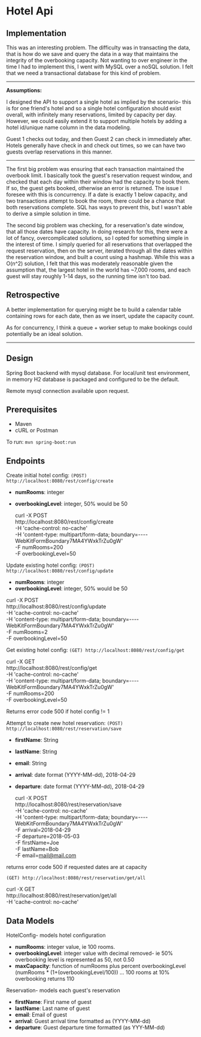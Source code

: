 # Hotel Api

## Implementation

This was an interesting problem.  The difficulty was in transacting the data, that is how do we save and query the data in a way that maintains the integrity of the overbooking capacity.  Not wanting to over engineer in the time I had to implement this, I went with MySQL over a noSQL solution.  I felt that we need a transactional database for this kind of problem.
___
**Assumptions:**

I designed the API to support a single hotel as implied by the scenario- this is for one friend's hotel and so a single hotel configuration should exist overall, with infinitely many reservations, limited by capacity per day.  However, we could easily extend it to support multiple hotels by adding a hotel id/unique name column in the data modeling.

Guest 1 checks out today, and then Guest 2 can check in immediately after. Hotels generally have check in and check out times, so we can have two guests overlap reservations in this manner.

____

The first big problem was ensuring that each transaction maintained the overbook limit.  I basically took the guest's reservation request window, and checked that each day within their window had the capacity to book them. If so, the guest gets booked, otherwise an error is returned. The issue I foresee with this is concurrency.  If a date is exactly 1 below capacity, and two transactions attempt to book the room, there could be a chance that both reservations complete.  SQL has ways to prevent this, but I wasn't able to derive a simple solution in time.

The second big problem was checking, for a reservation's date window, that all those dates have capacity.  In doing research for this, there were a lot of fancy, overcomplicated solutions, so I opted for something simple in the interest of time.  I simply queried for all reservations that overlapped the request reservation, then on the server, iterated through all the dates within the reservation window, and built a count using a hashmap.  While this was a O(n^2) solution, I felt that this was moderately reasonable given the assumption that, the largest hotel in the world has ~7,000 rooms, and each guest will stay roughly 1-14 days, so the running time isn't too bad.


## Retrospective

A better implementation for querying might be to build a calendar table containing rows for each date, then as we insert, update the capacity count.

As for concurrency, I think a queue + worker setup to make bookings could potentially be an ideal solution.

---

## Design

Spring Boot backend with mysql database. For local/unit test environment, in memory H2 database is packaged and configured to be the default.

Remote mysql connection available upon request.

## Prerequisites

* Maven
* cURL or Postman

To run:
`mvn spring-boot:run`

## Endpoints

Create initial hotel config:
`(POST) http://localhost:8080/rest/config/create`
* **numRooms**: integer
* **overbookingLevel**: integer, 50% would be 50

  curl -X POST \
  http://localhost:8080/rest/config/create \
  -H 'cache-control: no-cache' \
  -H 'content-type: multipart/form-data; boundary=----WebKitFormBoundary7MA4YWxkTrZu0gW' \
  -F numRooms=200 \
  -F overbookingLevel=50

Update existing hotel config:
`(POST) http://localhost:8080/rest/config/update`

* **numRooms**: integer
* **overbookingLevel**: integer, 50% would be 50

 curl -X POST \
  http://localhost:8080/rest/config/update \
  -H 'cache-control: no-cache' \
  -H 'content-type: multipart/form-data; boundary=----WebKitFormBoundary7MA4YWxkTrZu0gW' \
  -F numRooms=2 \
  -F overbookingLevel=50

Get existing hotel config:
`(GET) http://localhost:8080/rest/config/get`

curl -X GET \
  http://localhost:8080/rest/config/get \
  -H 'cache-control: no-cache' \
  -H 'content-type: multipart/form-data; boundary=----WebKitFormBoundary7MA4YWxkTrZu0gW' \
  -F numRooms=200 \
  -F overbookingLevel=50

Returns error code 500 if hotel config != 1

Attempt to create new hotel reservation:
`(POST) http://localhost:8080/rest/reservation/save`

* **firstName**: String
* **lastName**: String
* **email**: String
* **arrival**: date format (YYYY-MM-dd), 2018-04-29
* **departure**: date format (YYYY-MM-dd), 2018-04-29

  curl -X POST \
  http://localhost:8080/rest/reservation/save \
  -H 'cache-control: no-cache' \
  -H 'content-type: multipart/form-data; boundary=----WebKitFormBoundary7MA4YWxkTrZu0gW' \
  -F arrival=2018-04-29 \
  -F departure=2018-05-03 \
  -F firstName=Joe \
  -F lastName=Bob \
  -F email=mail@mail.com

returns error code 500 if requested dates are at capacity

`(GET) http://localhost:8080/rest/reservation/get/all`

  curl -X GET \
  http://localhost:8080/rest/reservation/get/all \
  -H 'cache-control: no-cache'


## Data Models

HotelConfig- models hotel configuration

* **numRooms**: integer value, ie 100 rooms.
* **overbookingLevel**: integer value with decimal removed- ie 50% overbooking level is represented as 50, not 0.50
* **maxCapacity**: function of numRooms plus percent overbookingLevel (numRooms * (1+(overbookingLevel/100)) ... 100 rooms at 10% overbooking returns 110

Reservation- models each guest's reservation

* **firstName**: First name of guest
* **lastName**: Last name of guest
* **email**: Email of guest
* **arrival**: Guest arrival time formatted as (YYYY-MM-dd)
* **departure**: Guest departure time formatted (as YYY-MM-dd)


